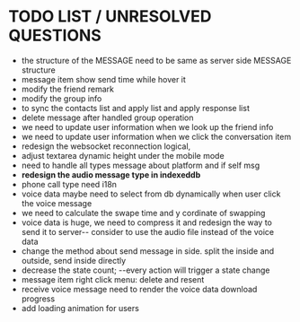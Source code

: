 # TODO LIST / UNRESOLVED QUESTIONS

- the structure of the MESSAGE need to be same as server side MESSAGE structure
- message item show send time while hover it
- modify the friend remark
- modify the group info
- to sync the contacts list and apply list and apply response list
- delete message after handled group operation
- we need to update user information when we look up the friend info
- we need to update user information when we click the conversation item
- redesign the websocket reconnection logical,
- adjust textarea dynamic height under the mobile mode
- need to handle all types message about platform and if self msg
- **redesign the audio message type in indexeddb**
- phone call type need i18n
- voice data maybe need to select from db dynamically when user click the voice message
- we need to calculate the swape time and y cordinate of swapping
- voice data is huge, we need to compress it and redesign the way to send it to server-- consider to use the audio file instead of the voice data
- change the method about send message in side. split the inside and outside, send inside directly
- decrease the state count; --every action will trigger a state change
- message item right click menu: delete and resent
- receive voice message need to render the voice data download progress
- add loading animation for users
